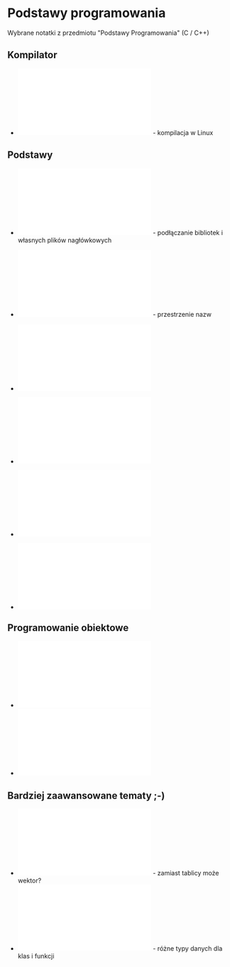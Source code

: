 # Podstawy programowania

Wybrane notatki z przedmiotu "Podstawy Programowania" (C / C++)

## Kompilator

* ![Kompilacja w g++](g++.md) - kompilacja w Linux

## Podstawy

* ![Dyrektywa include](include.md) - podłączanie bibliotek i własnych plików nagłówkowych
* ![Czym jest std](std.md) - przestrzenie nazw
 
* ![Zmienna i typy zmiennych](zmienna.md) 

* ![Instrukcja warunkowa if](if.md) 

* ![Pętla for](for.md) 

* ![Tablice](tablice.md) 


## Programowanie obiektowe

* ![Obiekt](obiekt.md)
* ![Dziedziczenie](obiekt_dziedziczenie.md)

## Bardziej zaawansowane tematy ;-)

* ![Wektor](wektor.md) - zamiast tablicy może wektor?
* ![Template](template.md) - różne typy danych dla klas i funkcji


